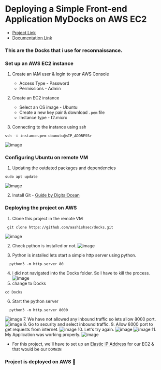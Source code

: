 # Deploying a Simple Front-end Application **MyDocks** on AWS EC2

- [Project Link](#)
- [Documentation Link](https://aashishsec.github.io/CloudProjects/AWS/Docks/)
 
### This are the Docks that i use for reconnaissance.

### Set up an AWS EC2 instance

1. Create an IAM user & login to your AWS Console
    - Access Type - Password
    - Permissions - Admin
      
2. Create an EC2 instance
    - Select an OS image - Ubuntu
    - Create a new key pair & download `.pem` file
    - Instance type - t2.micro
      
3. Connecting to the instance using ssh
```
ssh -i instance.pem ubunutu@<IP_ADDRESS>
```
![image](https://github.com/aashishsec/CloudProjects/assets/65489287/7e9b1075-3a41-4897-926c-16e69ca2b2a1)

### Configuring Ubuntu on remote VM

1. Updating the outdated packages and dependencies
```
sudo apt update
```
![image](https://github.com/aashishsec/CloudProjects/assets/65489287/59d42815-57f2-4031-8f8a-798114af1308)

2. Install Git - [Guide by DigitalOcean](https://www.digitalocean.com/community/tutorials/how-to-install-git-on-ubuntu-22-04)
   

### Deploying the project on AWS

1. Clone this project in the remote VM
   
```
 git clone https://github.com/aashishsec/docks.git
```
![image](https://github.com/aashishsec/CloudProjects/assets/65489287/6164cd7a-e458-4215-82ce-c2f48a5d3fbb)

2. Check python is installed or not.
   ![image](https://github.com/aashishsec/CloudProjects/assets/65489287/f72e054d-9bd2-4a6a-8cc9-e94f309936bb)

3. Python is installed lets start a simple http server using python.
```
  python3 -m http.server 80
 ```
4. I did not navigated into the Docks folder. So I have to kill the process.
![image](https://github.com/aashishsec/CloudProjects/assets/65489287/06ca67a9-c363-4e9e-b5a1-438697acade6)
5. change to Docks
```
cd Docks
```
6. Start the python server
```
  python3 -m http.server 8000
 ```
![image](https://github.com/aashishsec/CloudProjects/assets/65489287/81c33f28-211d-479b-aa2a-31a5047c09cf)
7. We have not allowed any inbound traffic so lets allow 8000 port.
![image](https://github.com/aashishsec/CloudProjects/assets/65489287/e3a5df55-8db6-4754-b9cb-0e788709d0b7)
8. Go to security and select inbound traffic.
9. Allow 8000 port to get requests from internet.
![image](https://github.com/aashishsec/CloudProjects/assets/65489287/a9caadf5-a162-43e7-8908-3cf85566826f)
10. Let's try again.
![image](https://github.com/aashishsec/CloudProjects/assets/65489287/bd2629c2-8618-4cf4-860c-0af0d7242205)
![image](https://github.com/aashishsec/CloudProjects/assets/65489287/7dc6b238-bd57-4b4f-951c-cd3d8e84e6cf)
11. My Application was working properly.
![image](https://github.com/aashishsec/CloudProjects/assets/65489287/12fd25ec-2ed5-4cba-87f2-cf0326d88f9b)

- For this project, we'll have to set up an [Elastic IP Address](https://docs.aws.amazon.com/AWSEC2/latest/UserGuide/elastic-ip-addresses-eip.html) for our EC2 & that would be our `DOMAIN`
   
### Project is deployed on AWS 🎉

